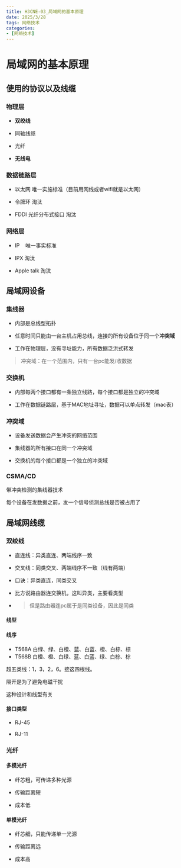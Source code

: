 ```yaml
---
title: H3CNE-03_局域网的基本原理
date: 2025/3/28
tags: 网络技术
categories: 
- [网络技术]
---
```


# 局域网的基本原理

<!-- more -->

## 使用的协议以及线缆

### 物理层

- **双绞线**

- 同轴线缆

- 光纤

- **无线电**

### 数据链路层

- 以太网  唯一实施标准（目前用网线或者wifi就是以太网）

- 令牌环  淘汰

- FDDI     光纤分布式接口    淘汰

### 网络层

- IP    唯一事实标准

- IPX  淘汰

- Apple talk   淘汰

## 局域网设备

### 集线器

- 内部是总线型拓扑

- 任意时间只能由一台主机占用总线，连接的所有设备位于同一个**冲突域**

- 工作在物理层，没有寻址能力，所有数据泛洪式转发

> 冲突域：在一个范围内，只有一台pc能发/收数据

### 交换机

- 内部每两个接口都有一条独立线路，每个接口都是独立的冲突域

- 工作在数据链路层，基于MAC地址寻址，数据可以单点转发（mac表）

### 冲突域

- 设备发送数据会产生冲突的网络范围

- 集线器的所有接口在同一个冲突域

- 交换机的每个接口都是一个独立的冲突域

### CSMA/CD

带冲突检测的集线器技术

每个设备在发数据之前，发一个信号侦测总线是否被占用了

## 局域网线缆

### 双绞线

- 直连线：异类直连、两端线序一致

- 交叉线：同类交叉、两端线序不一致（线有两端）

- 口诀：异类直连，同类交叉

- 比方说路由器连交换机，这叫异类，主要看类型

- > 但是路由器连pc属于是同类设备，因此是同类

#### 线型

#### 线序

- T568A 白绿、绿、白橙、蓝、白蓝、橙、白棕、棕
- T568B 白橙、橙、白绿、蓝、白蓝、绿、白棕、棕

超五类线：1，3，2，6。接这四根线。

隔开是为了避免电磁干扰

这种设计和线型有关

#### 接口类型

- RJ-45

- RJ-11

### 光纤

#### 多模光纤

- 纤芯粗，可传递多种光源

- 传输距离短

- 成本低

#### 单模光纤

- 纤芯细，只能传递单一光源

- 传输距离远

- 成本高
